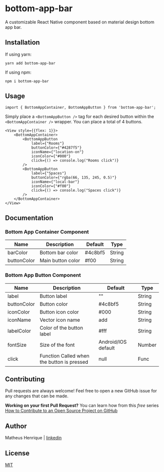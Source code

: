 # bottom-app-bar

A customizable React Native component based on material design bottom app bar.

## Installation

If using yarn:

```
yarn add bottom-app-bar
```

If using npm:

```
npm i bottom-app-bar
```

## Usage

```
import { BottomAppContainer, BottomAppButton } from 'bottom-app-bar';
```

Simply place a `<BottomAppButton />` tag for each desired button within the `<BottomAppContainer />` wrapper. You can place a total of 4 buttons.

```
<View style={{flex: 1}}>
    <BottomAppContainer>
        <BottomAppButton 
            label={"Rooms"} 
            buttonColor={"#4287f5"} 
            iconName={"location-on"} 
            iconColor={"#000"} 
            click={() => console.log("Rooms click")}
        />
        <BottomAppButton 
            label={"Spaces"} 
            buttonColor={"rgba(66, 135, 245, 0.5)"}
            iconName={"local-bar"} 
            iconColor={"#f00"} 
            click={() => console.log("Spaces click")}
        />
    </BottomAppContainer>
</View>
```

## Documentation

### Bottom App Container Component
| Name                      | Description                              | Default     | Type   |
|---------------------------|------------------------------------------|-------------|--------|
| barColor | Bottom bar color | #4c8bf5 | String |
| buttonColor | Main button color | #f00 | String |

### Bottom App Button Component
| Name                      | Description                              | Default     | Type   |
|---------------------------|------------------------------------------|-------------|--------|
| label | Button label | "" | String |
| buttonColor | Button color | #4c8bf5 | String |
| iconColor | Button icon color | #000 | String |
| iconName |  Vector icon name | add | String |
| labelColor | Color of the button label | #fff | String
| fontSize | Size of the font | Android/IOS default | Number |
| click | Function Called when the button is pressed | null | Func |

## Contributing
Pull requests are always welcome! Feel free to open a new GitHub issue for any changes that can be made.

**Working on your first Pull Request?** You can learn how from this *free* series [How to Contribute to an Open Source Project on GitHub](https://egghead.io/series/how-to-contribute-to-an-open-source-project-on-github)

## Author
Matheus Henrique | [linkedin](https://www.linkedin.com/in/matheus-henrique-176683151/)

## License
[MIT](./LICENSE)

